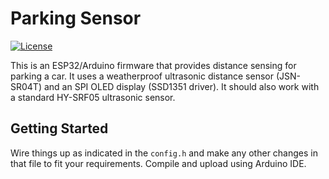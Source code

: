 # Parking Sensor

[![License](https://img.shields.io/github/license/calvinmclean/parking-sensor)](https://github.com/calvinmclean/parking-sensor/blob/main/LICENSE)

This is an ESP32/Arduino firmware that provides distance sensing for parking a car. It uses a weatherproof ultrasonic distance sensor (JSN-SR04T) and an SPI OLED display (SSD1351 driver). It should also work with a standard HY-SRF05 ultrasonic sensor.

## Getting Started
Wire things up as indicated in the `config.h` and make any other changes in that file to fit your requirements. Compile and upload using Arduino IDE.
